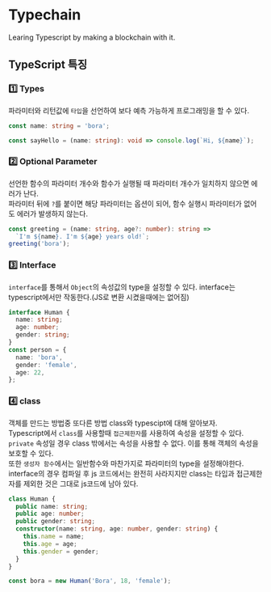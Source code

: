 # Typechain

Learing Typescript by making a blockchain with it.

## TypeScript 특징

### 1️⃣ Types

파라미터와 리턴값에 `타입`을 선언하여 보다 예측 가능하게 프로그래밍을 할 수 있다.

```ts
const name: string = 'bora';

const sayHello = (name: string): void => console.log(`Hi, ${name}`);
```

### 2️⃣ Optional Parameter

선언한 함수의 파라미터 개수와 함수가 실행될 때 파라미터 개수가 일치하지 않으면 에러가 난다.  
 파라미터 뒤에 `?`를 붙이면 해당 파라미터는 옵션이 되어, 함수 실행시 파라미터가 없어도 에러가 발생하지 않는다.

```ts
const greeting = (name: string, age?: number): string =>
  `I'm ${name}. I'm ${age} years old!`;
greeting('bora');
```

### 3️⃣ Interface

`interface`를 통해서 `Object`의 속성값의 type을 설정할 수 있다.
interface는 typescript에서만 작동한다.(JS로 변환 시켰을때에는 없어짐)

```ts
interface Human {
  name: string;
  age: number;
  gender: string;
}
const person = {
  name: 'bora',
  gender: 'female',
  age: 22,
};
```

### 4️⃣ class

객체를 만드는 방법중 또다른 방법 class와 typescipt에 대해 알아보자.  
 Typescript에서 `class`를 사용할때 `접근제한자`를 사용하여 속성을 설정할 수 있다.  
 `private` 속성일 경우 class 밖에서는 속성을 사용할 수 없다.
이를 통해 객체의 속성을 보호할 수 있다.  
 또한 `생성자 함수`에서는 일반함수와 마찬가지로 파라미터의 type을 설정해야한다.  
 interface의 경우 컴파일 후 js 코드에서는 완전히 사라지지만
class는 타입과 접근제한자를 제외한 것은 그대로 js코드에 남아 있다.

```ts
class Human {
  public name: string;
  public age: number;
  public gender: string;
  constructor(name: string, age: number, gender: string) {
    this.name = name;
    this.age = age;
    this.gender = gender;
  }
}

const bora = new Human('Bora', 18, 'female');
```

